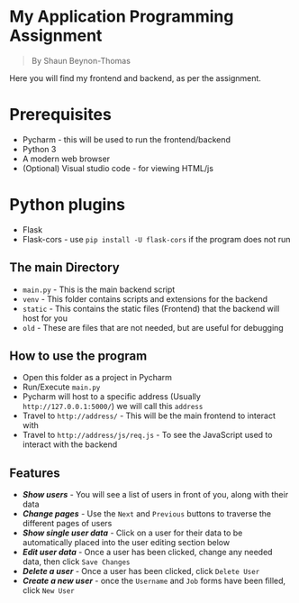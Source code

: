 # My Application Programming Assignment

> By Shaun Beynon-Thomas

Here you will find my frontend and backend, as per the assignment.
# Prerequisites

 - Pycharm - this will be used to run the frontend/backend
 - Python 3
 - A modern web browser
 - (Optional) Visual studio code - for viewing HTML/js

# Python plugins

 - Flask
 - Flask-cors - use `pip install -U flask-cors` if the program does not run

## The main Directory

 - `main.py` - This is the main backend script 
 - `venv` - This folder contains scripts and extensions for the backend
 - `static` - This contains the static files (Frontend) that the backend will host for you
 - `old` - These are files that are not needed, but are useful for debugging

## How to use the program

 - Open this folder as a project in Pycharm
 - Run/Execute `main.py`
 - Pycharm will host to a specific address (Usually `http://127.0.0.1:5000/`) we will call this `address`
 - Travel to `http://address/` - This will be the main frontend to interact with
 - Travel to `http://address/js/req.js` - To see the JavaScript used to interact with the backend
## Features
 - ***Show users*** - You will see a list of users in front of you, along with their data
 - ***Change pages*** - Use the `Next` and `Previous` buttons to traverse the different pages of users
 - ***Show single user data*** - Click on a user for their data to be automatically placed into the user editing section below
 - ***Edit user data*** - Once a user has been clicked, change any needed data, then click `Save Changes`
 - ***Delete a user*** - Once a user has been clicked, click `Delete User`
 - ***Create a new user*** - once the `Username` and `Job` forms have been filled, click `New User`

	
